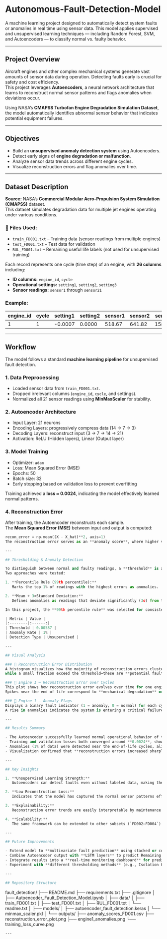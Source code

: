 # Autonomous-Fault-Detection-Model
A machine learning project designed to automatically detect system faults or anomalies in real time using sensor data. This model applies supervised and unsupervised learning techniques — including Random Forest, SVM, and Autoencoders — to classify normal vs. faulty behavior.


---

## Project Overview  

Aircraft engines and other complex mechanical systems generate vast amounts of sensor data during operation. Detecting faults early is crucial for safety and cost efficiency.  
This project leverages **Autoencoders**, a neural network architecture that learns to reconstruct normal sensor patterns and flags anomalies when deviations occur.

Using NASA’s **CMAPSS Turbofan Engine Degradation Simulation Dataset**, the model automatically identifies abnormal sensor behavior that indicates potential equipment failures.  

---

## Objectives  

- Build an **unsupervised anomaly detection system** using Autoencoders.  
- Detect early signs of **engine degradation or malfunction**.  
- Analyze sensor data trends across different engine cycles.  
- Visualize reconstruction errors and flag anomalies over time.  

---

## Dataset Description  

**Source:** NASA’s **Commercial Modular Aero-Propulsion System Simulation (CMAPSS)** dataset.  
This dataset simulates degradation data for multiple jet engines operating under various conditions.

### 📁 Files Used:
- `train_FD001.txt` – Training data (sensor readings from multiple engines)  
- `test_FD001.txt` – Test data for validation  
- `RUL_FD001.txt` – Remaining useful life labels (not used for unsupervised training)

Each record represents one cycle (time step) of an engine, with **26 columns** including:
- **ID columns:** `engine_id`, `cycle`
- **Operational settings:** `setting1`, `setting2`, `setting3`
- **Sensor readings:** `sensor1` through `sensor21`

### Example:
| engine_id | cycle | setting1 | setting2 | sensor1 | sensor2 | sensor3 | ... |
|------------|--------|-----------|-----------|----------|----------|----------|----|
| 1 | 1 | -0.0007 | 0.0000 | 518.67 | 641.82 | 1589.70 | ... |

---

## Workflow  

The model follows a standard **machine learning pipeline** for unsupervised fault detection.

### 1. **Data Preprocessing**
- Loaded sensor data from `train_FD001.txt`.  
- Dropped irrelevant columns (`engine_id`, `cycle`, and settings).  
- Normalized all 21 sensor readings using **MinMaxScaler** for stability.

### 2. **Autoencoder Architecture**
- Input Layer: 21 neurons  
- Encoding Layers: progressively compress data (14 → 7 → 3)  
- Decoding Layers: reconstruct input (3 → 7 → 14 → 21)  
- Activation: ReLU (Hidden layers), Linear (Output layer)

### 3. **Model Training**
- Optimizer: `adam`  
- Loss: Mean Squared Error (MSE)  
- Epochs: 50  
- Batch size: 32  
- Early stopping based on validation loss to prevent overfitting  

Training achieved a **loss ≈ 0.0024**, indicating the model effectively learned normal patterns.

### 4. **Reconstruction Error**
After training, the Autoencoder reconstructs each sample.  
The **Mean Squared Error (MSE)** between input and output is computed:
```python
recon_error = np.mean((X - X_hat)**2, axis=1)
The reconstruction error serves as an **anomaly score**, where higher values indicate unusual sensor patterns that may signify faults.

---

## Thresholding & Anomaly Detection  

To distinguish between normal and faulty readings, a **threshold** is applied to the reconstruction errors.  
Two approaches were tested:

1. **Percentile Rule (99th percentile):**  
   Marks the top 1% of readings with the highest errors as anomalies.  

2. **Mean + 3×Standard Deviation:**  
   Defines anomalies as readings that deviate significantly (3σ) from the mean reconstruction error.

In this project, the **99th percentile rule** was selected for consistency and interpretability.

| Metric | Value |
|:--------|:------:|
| Threshold | 0.00587 |
| Anomaly Rate | 1% |
| Detection Type | Unsupervised |

---

## Visual Analysis  

### 🔹 Reconstruction Error Distribution  
A histogram visualizes how the majority of reconstruction errors cluster near zero (normal behavior),  
while a small fraction exceed the threshold—these are **potential faults**.

### 🔹 Engine 1 – Reconstruction Error over Cycles  
This plot shows how reconstruction error evolves over time for one engine.  
Spikes near the end of life correspond to **mechanical degradation** or **fault conditions**.

### 🔹 Engine 1 – Anomaly Flags  
Displays a binary fault indicator (1 = anomaly, 0 = normal) for each cycle.  
A rise in anomalies indicates the system is entering a critical failure phase.

---

## Results Summary  

- The Autoencoder successfully learned normal operational behavior of the engines.  
- Training and validation losses both converged around **0.0024**, showing stable learning.  
- Anomalies (1% of data) were detected near the end-of-life cycles, aligning with expected degradation patterns.  
- Visualization confirmed that **reconstruction errors increased sharply before faults occurred**, validating the model’s predictive potential.

---

## Key Insights  

1. **Unsupervised Learning Strength:**  
   Autoencoders can detect faults even without labeled data, making them ideal for early warning systems.

2. **Low Reconstruction Loss:**  
   Indicates that the model has captured the normal sensor patterns effectively.

3. **Explainability:**  
   Reconstruction error trends are easily interpretable by maintenance engineers.

4. **Scalability:**  
   The same framework can be extended to other subsets (`FD002–FD004`) or industrial sensors.

---

## Future Improvements  

- Extend model to **multivariate fault prediction** using stacked or convolutional autoencoders.  
- Combine Autoencoder output with **LSTM layers** to predict Remaining Useful Life (RUL).  
- Integrate results into a **real-time monitoring dashboard** for predictive maintenance.  
- Experiment with **different thresholding methods** (e.g., Isolation Forest, IQR).

---

## Repository Structure
```
fault_detection/
├── README.md
├── requirements.txt
├── .gitignore
│
├── Autoencoder_Fault_Detection_Model.ipynb
│
├── data/
│ ├── train_FD001.txt
│ ├── test_FD001.txt
│ ├── RUL_FD001.txt
│ └── readme.txt
│
├── models/
│ ├── autoencoder_fault_detection.keras
│ └── minmax_scaler.pkl
│
└── outputs/
├── anomaly_scores_FD001.csv
├── reconstruction_error_plot.png
├── engine1_anomalies.png
└── training_loss_curve.png
```
---
